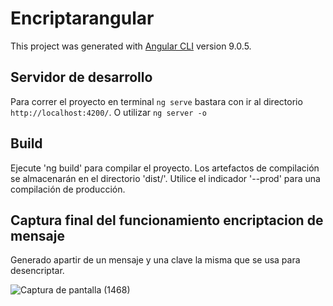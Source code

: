 # Encriptarangular

This project was generated with [Angular CLI](https://github.com/angular/angular-cli) version 9.0.5.

## Servidor de desarrollo

Para correr el proyecto en terminal `ng serve` bastara con ir al directorio `http://localhost:4200/`. O utilizar `ng server -o`


## Build

Ejecute 'ng build' para compilar el proyecto. Los artefactos de compilación se almacenarán en el directorio 'dist/'. Utilice el indicador '--prod' para una compilación de producción.


## Captura final del funcionamiento encriptacion de mensaje
Generado apartir de un mensaje y una clave la misma que se usa para desencriptar.

![Captura de pantalla (1468)](https://user-images.githubusercontent.com/92960409/152889349-eea41d43-61cc-4ba3-b7e2-7b17b6a11c94.png)
